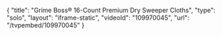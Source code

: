 {
    "title": "Grime Boss&reg; 16-Count Premium Dry Sweeper Cloths",
    "type": "solo",
    "layout": "iframe-static",
    "videoId": "109970045",
    "url": "\/tvpembed\/109970045"
}